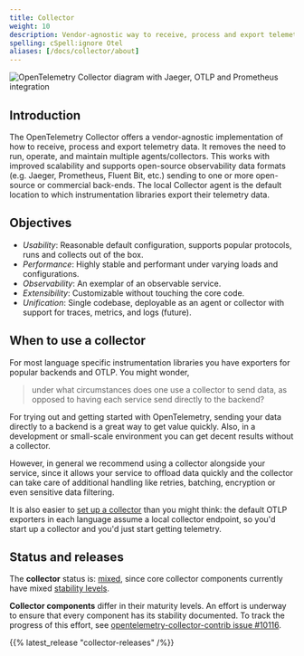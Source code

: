```yaml
---
title: Collector
weight: 10
description: Vendor-agnostic way to receive, process and export telemetry data.
spelling: cSpell:ignore Otel
aliases: [/docs/collector/about]
---
```


![OpenTelemetry Collector diagram with Jaeger, OTLP and Prometheus integration](https://raw.github.com/open-telemetry/opentelemetry.io/main/iconography/Otel_Collector.svg)

## Introduction

The OpenTelemetry Collector offers a vendor-agnostic implementation of how to
receive, process and export telemetry data. It removes the need to run,
operate, and maintain multiple agents/collectors. This works with improved scalability and supports
open-source observability data formats (e.g. Jaeger, Prometheus, Fluent Bit,
etc.) sending to one or more open-source or commercial back-ends. The local Collector agent
is the default location to which instrumentation libraries export their telemetry data.

## Objectives

- *Usability*: Reasonable default configuration, supports popular protocols, runs and collects out of the box.
- *Performance*: Highly stable and performant under varying loads and configurations.
- *Observability*: An exemplar of an observable service.
- *Extensibility*: Customizable without touching the core code.
- *Unification*: Single codebase, deployable as an agent or collector with support for traces, metrics, and logs (future).

## When to use a collector

For most language specific instrumentation libraries you have exporters for popular backends and OTLP. You might wonder,

> under what circumstances does one use a collector to send data, as opposed to having each service send directly to the backend?

For trying out and getting started with OpenTelemetry, sending your data directly to a backend is a great way to get value quickly.
Also, in a development or small-scale environment you can get decent results without a collector.

However, in general we recommend using a collector alongside your service, since it allows your service to offload data quickly and the collector
can take care of additional handling like retries, batching, encryption or even sensitive data filtering.

It is also easier to [set up a collector](./getting-started) than you might think: the default OTLP exporters in each language assume a local collector endpoint, so you'd start up a collector and you'd just start getting telemetry.

## Status and releases

The **collector** status is: [mixed][], since core collector components
currently have mixed [stability levels][].

**Collector components** differ in their maturity levels. An effort is underway
to ensure that every component has its stability documented. To track the
progress of this effort, see [opentelemetry-collector-contrib issue
#10116][10116].

{{% latest_release "collector-releases" /%}}

[10116]: https://github.com/open-telemetry/opentelemetry-collector-contrib/issues/10116
[mixed]: /docs/reference/specification/document-status/#mixed
[stability levels]: https://github.com/open-telemetry/opentelemetry-collector#stability-levels

